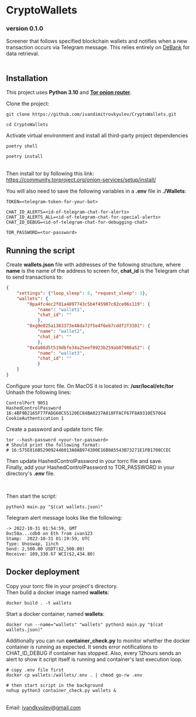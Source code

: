 <h1>CryptoWallets</h1>
<h3>version 0.1.0</h3>

Screener that follows specified blockchain wallets and notifies when a new transaction occurs via Telegram message. This relies entirely on <a href="https://debank.com/">DeBank</a> for data retrieval.
<br><br>

<h2>Installation</h2>

This project uses **Python 3.10** and <a href="https://www.torproject.org/about/history/">**Tor onion router**</a>.

Clone the project:
```shell
git clone https://github.com/ivandimitrovkyulev/CryptoWallets.git

cd CryptoWallets
```

Activate virtual environment and install all third-party project dependencies
```shell
poetry shell

poetry install
```

<br>Then install tor by following this link: https://community.torproject.org/onion-services/setup/install/


You will also need to save the following variables in a **.env** file in **./Wallets**:
```dotenv
TOKEN=<telegram-token-for-your-bot>

CHAT_ID_ALERTS=<id-of-telegram-chat-for-alerts>
CHAT_ID_ALERTS_ALL=<id-of-telegram-chat-for-special-alerts>
CHAT_ID_DEBUG=<id-of-telegram-chat-for-debugging-chat>

TOR_PASSWORD=<tor-password>
```

<h2>Running the script</h2>

Create **wallets.json** file with addresses of the following structure, where **name** is the name of the address to screen for, **chat_id** is the Telegram chat to send transactions to:

```json
{   
    "settings": {"loop_sleep": 5, "request_sleep": 1},
    "wallets": {
        "0pa4fc4ec2f81a4897743c5b4f45907c02ce06s119": {
            "name": "wallet1",
            "chat_id": ""
            },
        "0xg9e025a1363373e48da72f5e4f6eb7cddf2f3101": {
            "name": "wallet2",
            "chat_id": ""
            },
        "0xda86d5t519dbfe34a25eef0923b259ab07986a52": {
            "name": "wallet3",
            "chat_id": ""
            }
    }
}
```

Configure your torrc file. On MacOS it is located in: **/usr/local/etc/tor** <br>
Unhash the following lines:
```shell
ControlPort 9051
HashedControlPassword 16:4BF9B2165F77FADG60C55120EC84BA0237A810FFACF67F8A9310E570G4
CookieAuthentication 1
```
Create a password and update torrc file:
```shell
tor --hash-password <your-tor-password>
# Should print the following format: 
# 16:575E816B529092446013A0AB974300E16B0A5543B73271E1FB1708CCEC
```
Then update HashedControlPassword in your torrc file and save. <br>
Finally, add your HashedControlPassword to TOR_PASSWORD in your directory's **.env** file.

<br>

Then start the script:
```shell
python3 main.py "$(cat wallets.json)"
```
Telegram alert message looks like the following:
```text
-> 2022-10-31 01:54:59, GMT
0xc58a...cdb0 on Eth from ivan123
Stamp:  2022-10-31 01:19:59, UTC
Type: Unoswap, 1inch
Send: 2,500.00 USDT($2,500.00)
Receive: 109,330.67 WCI($2,434.80)
```

<h2>Docker deployment</h2>

Copy your torrc file in your project's directory.
<br>
Then build a docker image named **wallets**:
```shell
docker build . -t wallets
```

Start a docker container, named **wallets**:
```shell
docker run --name="wallets" "wallets" python3 main.py "$(cat wallets.json)"
```

Additionally you can run **container_check.py** to monitor whether the docker container is running as expected. It sends error notifications to CHAT_ID_DEBUG if container has stopped. Also, every 12hours sends an alert to show it script itself is running and container's last execution loop.

```shell
# copy .env file first
docker cp wallets:/wallets/.env . | chmod go-rw .env

# then start script in the background
nohup python3 container_check.py wallets &
```


<br/>Email: ivandkyulev@gmail.com